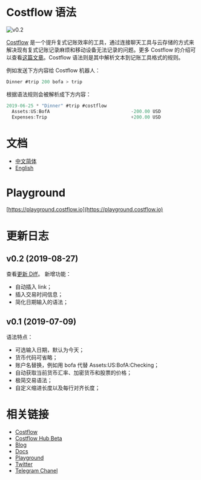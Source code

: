 # Costflow 语法
![v0.2](https://img.shields.io/badge/Costflow%20Syntax-v0.2-green)

[Costflow](https://www.costflow.io/) 是一个提升复式记账效率的工具，通过连接聊天工具与云存储的方式来解决现有复式记账记录麻烦和移动设备无法记录的问题。更多 Costflow 的介绍可以查看[这篇文章](https://blog.costflow.io/zh/introducing-costflow-zh/)。Costflow 语法则是其中解析文本到记账工具格式的规则。

例如发送下方内容给 Costflow 机器人：

```javascript
Dinner #trip 200 bofa > trip
```

根据语法规则会被解析成下方内容：

```javascript
2019-06-25 * "Dinner" #trip #costflow
  Assets:US:BofA                              -200.00 USD
  Expenses:Trip                               +200.00 USD
```

# 文档
- [中文简体](https://docs.costflow.io/costflow-syntax/zh)
- [English](https://docs.costflow.io/costflow-syntax/en)

# Playground
[https://playground.costflow.io](https://playground.costflow.io)

# 更新日志
## v0.2 (2019-08-27)
查看[更新 Diff](https://github.com/costflow/syntax/commit/29b69e98fa152c82a89eb4c5a83cc38297232dd8?short_path=706b012#diff-706b012dd120a3f0cbc6bb0345132fea)。
新增功能：
- 自动插入 link；
- 插入交易时间信息；
- 简化日期输入的语法；

## v0.1 (2019-07-09)
语法特点：
- 可选输入日期，默认为今天；
- 货币代码可省略；
- 账户名替换，例如用 bofa 代替 Assets:US:BofA:Checking；
- 自动获取当前货币汇率、加密货币和股票的价格；
- 极简交易语法；
- 自定义缩进长度以及每行对齐长度；

# 相关链接
- [Costflow](https://www.costflow.io/)
- [Costflow Hub Beta](https://blog.costflow.io/costflow-hub-beta/)
- [Blog](https://blog.costflow.io/)
- [Docs](https://docs.costflow.io/)
- [Playground](https://playground.costflow.io/)
- [Twitter](https://twitter.com/costflow)
- [Telegram Chanel](https://twitter.com/costflow)
